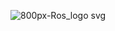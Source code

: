 ![800px-Ros_logo svg](https://user-images.githubusercontent.com/36209435/76222082-5c928780-621a-11ea-9528-79c4d3cd1e57.png)
